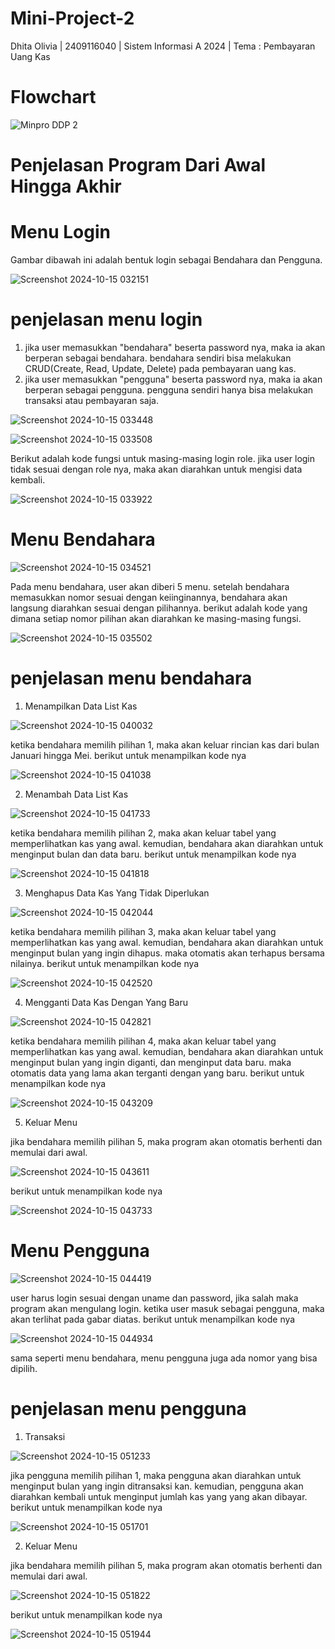 # Mini-Project-2
Dhita Olivia | 2409116040 | Sistem Informasi A 2024 | Tema : Pembayaran Uang Kas

# Flowchart
![Minpro DDP 2](https://github.com/user-attachments/assets/4f219a79-d58e-47ea-b0ab-92a3869f58e2)

# Penjelasan Program Dari Awal Hingga Akhir 

# Menu Login
Gambar dibawah ini adalah bentuk login sebagai Bendahara dan Pengguna.

![Screenshot 2024-10-15 032151](https://github.com/user-attachments/assets/f3c6ad88-68ab-453c-a8a3-d7da526e730c)

# penjelasan menu login
1. jika user memasukkan "bendahara" beserta password nya, maka ia akan berperan sebagai bendahara. bendahara sendiri bisa melakukan CRUD(Create, Read, Update, Delete) pada pembayaran uang kas.
2. jika user memasukkan "pengguna" beserta password nya, maka ia akan berperan sebagai pengguna. pengguna sendiri hanya bisa melakukan transaksi atau pembayaran saja.

![Screenshot 2024-10-15 033448](https://github.com/user-attachments/assets/45cdfbab-0643-41c9-8730-0c0de0a88e23)

![Screenshot 2024-10-15 033508](https://github.com/user-attachments/assets/98355904-f5a0-481b-a26d-e83da234fd09)

Berikut adalah kode fungsi untuk masing-masing login role. jika user login tidak sesuai dengan role nya, maka akan diarahkan untuk mengisi data kembali.

![Screenshot 2024-10-15 033922](https://github.com/user-attachments/assets/8e95b756-3ea0-484b-8923-9df4a86632c7)

# Menu Bendahara

![Screenshot 2024-10-15 034521](https://github.com/user-attachments/assets/c777761c-f404-4a57-88dc-21c6d9b69b58)

Pada menu bendahara, user akan diberi 5 menu. setelah bendahara memasukkan nomor sesuai dengan keiinginannya, bendahara akan langsung diarahkan sesuai dengan pilihannya. berikut adalah kode yang dimana setiap nomor pilihan akan diarahkan ke masing-masing fungsi. 

![Screenshot 2024-10-15 035502](https://github.com/user-attachments/assets/d6a3ab56-da0b-4dc0-9ad8-38780d65c718)

# penjelasan menu bendahara
1. Menampilkan Data List Kas

![Screenshot 2024-10-15 040032](https://github.com/user-attachments/assets/bdf873e8-2ae8-4111-af0d-d9b84eb2e921)

ketika bendahara memilih pilihan 1, maka akan keluar rincian kas dari bulan Januari hingga Mei. berikut untuk menampilkan kode nya

![Screenshot 2024-10-15 041038](https://github.com/user-attachments/assets/5c3b937b-d012-4be1-869e-cab8bf790e2d)


2. Menambah Data List Kas

![Screenshot 2024-10-15 041733](https://github.com/user-attachments/assets/340a5c81-41b4-448e-93c9-806a12329589)


ketika bendahara memilih pilihan 2, maka akan keluar tabel yang memperlihatkan kas yang awal. kemudian, bendahara akan diarahkan untuk menginput bulan dan data baru. berikut untuk menampilkan kode nya

![Screenshot 2024-10-15 041818](https://github.com/user-attachments/assets/b290f782-6a0b-4967-a773-9614e5c41d2f)

3. Menghapus Data Kas Yang Tidak Diperlukan

![Screenshot 2024-10-15 042044](https://github.com/user-attachments/assets/14432620-5d4f-4cf1-8b58-c5fee4d49cc4)

ketika bendahara memilih pilihan 3, maka akan keluar tabel yang memperlihatkan kas yang awal. kemudian, bendahara akan diarahkan untuk menginput bulan yang ingin dihapus. maka otomatis akan terhapus bersama nilainya. berikut untuk menampilkan kode nya

![Screenshot 2024-10-15 042520](https://github.com/user-attachments/assets/b99a942c-1e95-49ca-ad41-14329bf7371d)

4. Mengganti Data Kas Dengan Yang Baru

![Screenshot 2024-10-15 042821](https://github.com/user-attachments/assets/9b42f452-74b8-4517-9887-6a8105758704)

ketika bendahara memilih pilihan 4, maka akan keluar tabel yang memperlihatkan kas yang awal. kemudian, bendahara akan diarahkan untuk menginput bulan yang ingin diganti, dan menginput data baru. maka otomatis data yang lama akan terganti dengan yang baru. berikut untuk menampilkan kode nya

![Screenshot 2024-10-15 043209](https://github.com/user-attachments/assets/7df9dac0-ce87-44fd-a9f3-0b6a08d04e75)

5. Keluar Menu

jika bendahara memilih pilihan 5, maka program akan otomatis berhenti dan memulai dari awal. 

![Screenshot 2024-10-15 043611](https://github.com/user-attachments/assets/b0157051-01b0-46d3-ad96-acd56c3d153e)

berikut untuk menampilkan kode nya

![Screenshot 2024-10-15 043733](https://github.com/user-attachments/assets/675ee5a0-c763-4d94-a3b4-20565d93dd26)

# Menu Pengguna

![Screenshot 2024-10-15 044419](https://github.com/user-attachments/assets/5e40d701-cd14-473b-bc51-3547cf5116fa)

user harus login sesuai dengan uname dan password, jika salah maka program akan mengulang login. ketika user masuk sebagai pengguna, maka akan terlihat pada gabar diatas. berikut untuk menampilkan kode nya

![Screenshot 2024-10-15 044934](https://github.com/user-attachments/assets/9d3f042b-89df-468f-9f68-723d1cf49700)

sama seperti menu bendahara, menu pengguna juga ada nomor yang bisa dipilih.

# penjelasan menu pengguna

1. Transaksi

![Screenshot 2024-10-15 051233](https://github.com/user-attachments/assets/9b328e80-8b3b-4b34-8bb6-01794661045d)

jika pengguna memilih pilihan 1, maka pengguna akan diarahkan untuk menginput bulan yang ingin ditransaksi kan. kemudian, pengguna akan diarahkan kembali untuk menginput jumlah kas yang yang akan dibayar. berikut untuk menampilkan kode nya

![Screenshot 2024-10-15 051701](https://github.com/user-attachments/assets/4430a092-7c3d-42b4-8a44-a1327c05f521)

2. Keluar Menu

jika bendahara memilih pilihan 5, maka program akan otomatis berhenti dan memulai dari awal. 

![Screenshot 2024-10-15 051822](https://github.com/user-attachments/assets/83938ba8-6198-4541-92ec-a1f4544a1112)

berikut untuk menampilkan kode nya

![Screenshot 2024-10-15 051944](https://github.com/user-attachments/assets/a95e98ff-0b77-482f-bc8d-3bbcd329bec2)

